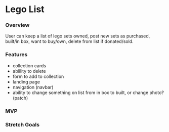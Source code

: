 # Lego List

### Overview
User can keep a list of lego sets owned, post new sets as purchased, built/in box, want to buy/own, delete from list if donated/sold.

### Features
* collection cards
* abiility to delete
* form to add to collection
* landing page
* navigation (navbar)
* ability to change something on list from in box to built, or change photo? (patch)

### MVP




### Stretch Goals
